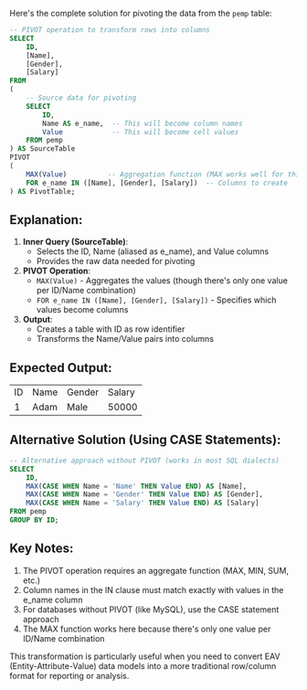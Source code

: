 Here's the complete solution for pivoting the data from the `pemp` table:

```SQL
-- PIVOT operation to transform rows into columns
SELECT
    ID,
    [Name],
    [Gender],
    [Salary]
FROM
(
    -- Source data for pivoting
    SELECT
        ID,
        Name AS e_name,  -- This will become column names
        Value            -- This will become cell values
    FROM pemp
) AS SourceTable
PIVOT
(
    MAX(Value)          -- Aggregation function (MAX works well for this case)
    FOR e_name IN ([Name], [Gender], [Salary])  -- Columns to create
) AS PivotTable;
```

## Explanation:

1. **Inner Query (SourceTable)**:
    - Selects the ID, Name (aliased as e_name), and Value columns
    - Provides the raw data needed for pivoting
2. **PIVOT Operation**:
    - `MAX(Value)` - Aggregates the values (though there's only one value per ID/Name combination)
    - `FOR e_name IN ([Name], [Gender], [Salary])` - Specifies which values become columns
3. **Output**:
    - Creates a table with ID as row identifier
    - Transforms the Name/Value pairs into columns

## Expected Output:

|   |   |   |   |
|---|---|---|---|
|ID|Name|Gender|Salary|
|1|Adam|Male|50000|

## Alternative Solution (Using CASE Statements):

```SQL
-- Alternative approach without PIVOT (works in most SQL dialects)
SELECT
    ID,
    MAX(CASE WHEN Name = 'Name' THEN Value END) AS [Name],
    MAX(CASE WHEN Name = 'Gender' THEN Value END) AS [Gender],
    MAX(CASE WHEN Name = 'Salary' THEN Value END) AS [Salary]
FROM pemp
GROUP BY ID;
```

## Key Notes:

1. The PIVOT operation requires an aggregate function (MAX, MIN, SUM, etc.)
2. Column names in the IN clause must match exactly with values in the e_name column
3. For databases without PIVOT (like MySQL), use the CASE statement approach
4. The MAX function works here because there's only one value per ID/Name combination

This transformation is particularly useful when you need to convert EAV (Entity-Attribute-Value) data models into a more traditional row/column format for reporting or analysis.
